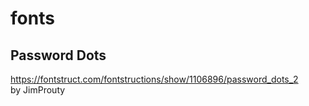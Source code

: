 # fonts

## Password Dots

https://fontstruct.com/fontstructions/show/1106896/password_dots_2<br>
by JimProuty
